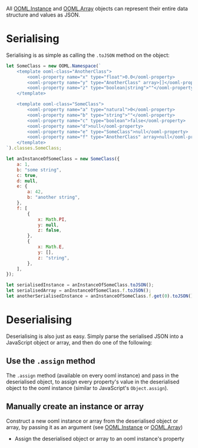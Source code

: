 All [OOML.Instance](#OOML.Instance) and [OOML.Array](#OOML.Array) objects can represent their entire data structure and values as JSON.

# Serialising

Serialising is as simple as calling the `.toJSON` method on the object:

```javascript
let SomeClass = new OOML.Namespace(`
    <template ooml-class="AnotherClass">
        <ooml-property name="x" type="float">0.0</ooml-property>
        <ooml-property name="y" type="AnotherClass" array>[]</ooml-property>
        <ooml-property name="z" type="boolean|string">""</ooml-property>
    </template>

    <template ooml-class="SomeClass">
        <ooml-property name="a" type="natural">0</ooml-property>
        <ooml-property name="b" type="string">""</ooml-property>
        <ooml-property name="c" type="boolean">false</ooml-property>
        <ooml-property name="d">null</ooml-property>
        <ooml-property name="e" type="SomeClass">null</ooml-property>
        <ooml-property name="f" type="AnotherClass" array>null</ooml-property>
    </template>
`).classes.SomeClass;

let anInstanceOfSomeClass = new SomeClass({
    a: 1,
    b: "some string",
    c: true,
    d: null,
    e: {
        a: 42,
        b: "another string",
    },
    f: [
        {
            x: Math.PI,
            y: null,
            z: false,
        },
        {
            x: Math.E,
            y: [],
            z: "string",
        },
    ],
});

let serialisedInstance = anInstanceOfSomeClass.toJSON();
let serialisedArray = anInstanceOfSomeClass.f.toJSON();
let anotherSerialisedInstance = anInstanceOfSomeClass.f.get(0).toJSON();
```

# Deserialising

Deserialising is also just as easy. Simply parse the serialised JSON into a JavaScript object or array, and then do one of the following:

## Use the `.assign` method

The `.assign` method (available on every ooml instance) and pass in the deserialised object, to assign every property's value in the deserialised object to the ooml instance (similar to JavaScript's `Object.assign`).

## Manually create an instance or array

Construct a new ooml instance or array from the deserialised object or array, by passing it as an argument (see [OOML.Instance](#OOML.Instance) or [OOML.Array](#OOML.Array))
- Assign the deserialised object or array to an ooml instance's property
